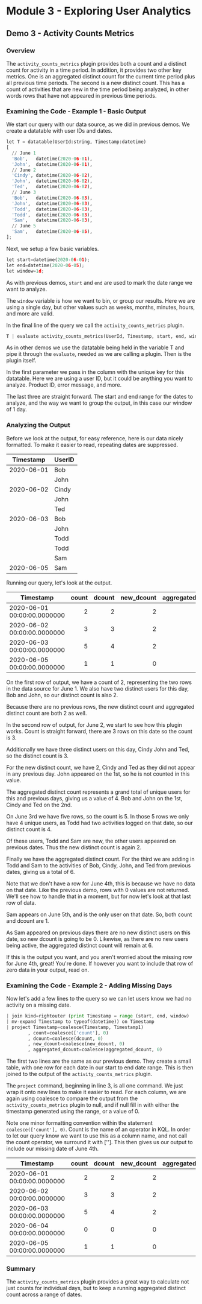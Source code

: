 # Module 3 - Exploring User Analytics

## Demo 3 - Activity Counts Metrics

### Overview

The `activity_counts_metrics` plugin provides both a count and a distinct count for activity in a time period. In addition, it provides two other key metrics. One is an aggregated distinct count for the current time period plus all previous time periods. The second is a new distinct count. This has a count of activities that are new in the time period being analyzed, in other words rows that have not appeared in previous time periods.

### Examining the Code - Example 1 - Basic Output

We start our query with our data source, as we did in previous demos. We create a datatable with user IDs and dates.

```python
let T = datatable(UserId:string, Timestamp:datetime)
[
  // June 1
  'Bob',   datetime(2020-06-01),
  'John',  datetime(2020-06-01),
  // June 2
  'Cindy', datetime(2020-06-02),
  'John',  datetime(2020-06-02),
  'Ted',   datetime(2020-06-02),
  // June 3
  'Bob',   datetime(2020-06-03),
  'John',  datetime(2020-06-03),
  'Todd',  datetime(2020-06-03),
  'Todd',  datetime(2020-06-03),
  'Sam',   datetime(2020-06-03),
  // June 5
  'Sam',   datetime(2020-06-05),
];
```

Next, we setup a few basic variables.

```python
let start=datetime(2020-06-01);
let end=datetime(2020-06-05);
let window=1d;
```

As with previous demos, `start` and `end` are used to mark the date range we want to analyze.

The `window` variable is how we want to bin, or group our results. Here we are using a single day, but other values such as weeks, months, minutes, hours, and more are valid.

In the final line of the query we call the `activity_counts_metrics` plugin.

```python
T | evaluate activity_counts_metrics(UserId, Timestamp, start, end, window)
```

As in other demos we use the datatable being held in the variable T and pipe it through the `evaluate`, needed as we are calling a plugin. Then is the plugin itself.

In the first parameter we pass in the column with the unique key for this datatable. Here we are using a user ID, but it could be anything you want to analyze. Product ID, error message, and more.

The last three are straight forward. The start and end range for the dates to analyze, and the way we want to group the output, in this case our window of 1 day.

### Analyzing the Output

Before we look at the output, for easy reference, here is our data nicely formatted. To make it easier to read, repeating dates are suppressed.

| Timestamp | UserID |
| ----- | ----- |
| 2020-06-01  | Bob   |
|    | John  |
| 2020-06-02  | Cindy |
|    | John  |
|    | Ted   |
| 2020-06-03  | Bob   |
|    | John  |
|    | Todd  |
|    | Todd  |
|    | Sam   |
| 2020-06-05  | Sam   |

Running our query, let's look at the output.

| Timestamp | count | dcount | new_dcount | aggregated_dcount |
| ----- | ----: | ----: | ----: | ----: |
| 2020-06-01 00:00:00.0000000 | 2 | 2 | 2 | 2 |
| 2020-06-02 00:00:00.0000000 | 3 | 3 | 2 | 4 |
| 2020-06-03 00:00:00.0000000 | 5 | 4 | 2 | 6 |
| 2020-06-05 00:00:00.0000000 | 1 | 1 | 0 | 6 |

On the first row of output, we have a count of 2, representing the two rows in the data source for June 1. We also have two distinct users for this day, Bob and John, so our distinct count is also 2.

Because there are no previous rows, the new distinct count and aggregated distinct count are both 2 as well.

In the second row of output, for June 2, we start to see how this plugin works. Count is straight forward, there are 3 rows on this date so the count is 3.

Additionally we have three distinct users on this day, Cindy John and Ted, so the distinct count is 3.

For the new distinct count, we have 2, Cindy and Ted as they did not appear in any previous day. John appeared on the 1st, so he is not counted in this value.

The aggregated distinct count represents a grand total of unique users for this and previous days, giving us a value of 4. Bob and John on the 1st, Cindy and Ted on the 2nd.

On June 3rd we have five rows, so the count is 5. In those 5 rows we only have 4 unique users, as Todd had two activities logged on that date, so our distinct count is 4.

Of these users, Todd and Sam are new, the other users appeared on previous dates. Thus the new distinct count is again 2.

Finally we have the aggregated distinct count. For the third we are adding in Todd and Sam to the activities of Bob, Cindy, John, and Ted from previous dates, giving us a total of 6.

Note that we don't have a row for June 4th, this is because we have no data on that date. Like the previous demo, rows with 0 values are not returned. We'll see how to handle that in a moment, but for now let's look at that last row of data.

Sam appears on June 5th, and is the only user on that date. So, both count and dcount are 1.

As Sam appeared on previous days there are no new distinct users on this date, so new dcount is going to be 0. Likewise, as there are no new users being active, the aggregated distinct count will remain at 6.

If this is the output you want, and you aren't worried about the missing row for June 4th, great! You're done. If however you want to include that row of zero data in your output, read on.

### Examining the Code - Example 2 - Adding Missing Days

Now let's add a few lines to the query so we can let users know we had no activity on a missing date.

```python
| join kind=rightouter (print Timestamp = range (start, end, window)
| mv-expand Timestamp to typeof(datetime)) on Timestamp
| project Timestamp=coalesce(Timestamp, Timestamp1)
        , count=coalesce(['count'], 0)
        , dcount=coalesce(dcount, 0)
        , new_dcount=coalesce(new_dcount, 0)
        , aggregated_dcount=coalesce(aggregated_dcount, 0)
```

The first two lines are the same as our previous demo. They create a small table, with one row for each date in our start to end date range. This is then joined to the output of the `activity_counts_metrics` plugin.

The `project` command, beginning in line 3, is all one command. We just wrap it onto new lines to make it easier to read. For each column, we are again using coalesce to compare the output from the `activity_counts_metrics` plugin to null, and if null fill in with either the timestamp generated using the range, or a value of 0.

Note one minor formatting convention within the statement `coalesce(['count'], 0)`. Count is the name of an operator in KQL. In order to let our query know we want to use this as a column name, and not call the count operator, we surround it with ['']. This then gives us our output to include our missing date of June 4th.

| Timestamp | count | dcount | new_dcount | aggregated_dcount |
| ----- | ----: | ----: | ----: | ----: |
| 2020-06-01 00:00:00.0000000 | 2 | 2 | 2 | 2 |
| 2020-06-02 00:00:00.0000000 | 3 | 3 | 2 | 4 |
| 2020-06-03 00:00:00.0000000 | 5 | 4 | 2 | 6 |
| 2020-06-04 00:00:00.0000000 | 0 | 0 | 0 | 0 |
| 2020-06-05 00:00:00.0000000 | 1 | 1 | 0 | 6 |

### Summary

The `activity_counts_metrics` plugin provides a great way to calculate not just counts for individual days, but to keep a running aggregated distinct count across a range of dates.
